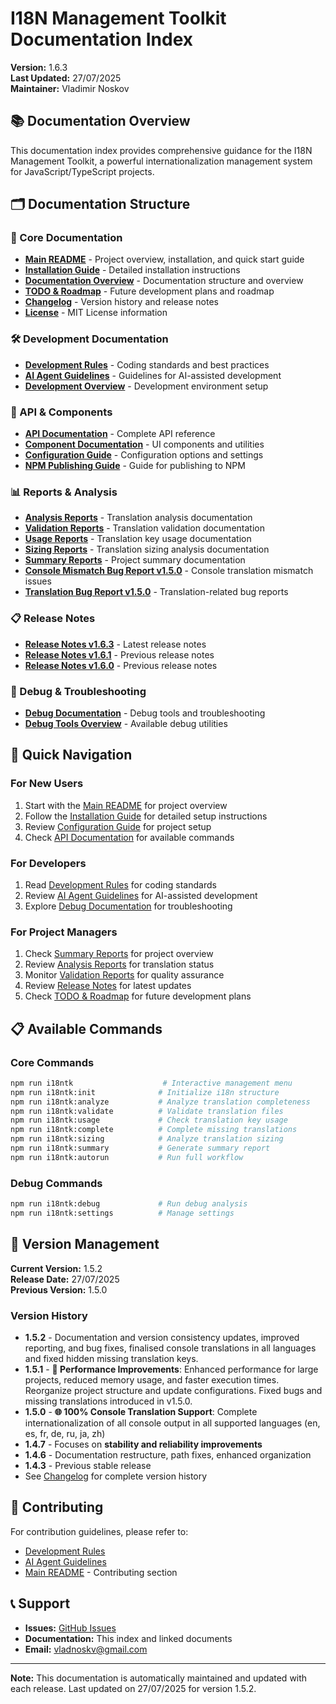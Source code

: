 # I18N Management Toolkit Documentation Index

**Version:** 1.6.3  
**Last Updated:** 27/07/2025  
**Maintainer:** Vladimir Noskov  

## 📚 Documentation Overview

This documentation index provides comprehensive guidance for the I18N Management Toolkit, a powerful internationalization management system for JavaScript/TypeScript projects.

## 🗂️ Documentation Structure

### 📖 Core Documentation
- **[Main README](../README.md)** - Project overview, installation, and quick start guide
- **[Installation Guide](./INSTALLATION.md)** - Detailed installation instructions
- **[Documentation Overview](./README.md)** - Documentation structure and overview
- **[TODO & Roadmap](./TODO_ROADMAP.md)** - Future development plans and roadmap
- **[Changelog](../CHANGELOG.md)** - Version history and release notes
- **[License](../LICENSE)** - MIT License information

### 🛠️ Development Documentation
- **[Development Rules](./development/DEVELOPMENT_RULES.md)** - Coding standards and best practices
- **[AI Agent Guidelines](./development/AGENTS.md)** - Guidelines for AI-assisted development
- **[Development Overview](./development/DEV_README.md)** - Development environment setup

### 🔧 API & Components
- **[API Documentation](./api/API_REFERENCE.md)** - Complete API reference
- **[Component Documentation](./api/COMPONENTS.md)** - UI components and utilities
- **[Configuration Guide](./api/CONFIGURATION.md)** - Configuration options and settings
- **[NPM Publishing Guide](./api/NPM_PUBLISHING_GUIDE.md)** - Guide for publishing to NPM

### 📊 Reports & Analysis
- **[Analysis Reports](./reports/ANALYSIS_README.md)** - Translation analysis documentation
- **[Validation Reports](./reports/VALIDATION_README.md)** - Translation validation documentation
- **[Usage Reports](./reports/USAGE_README.md)** - Translation key usage documentation
- **[Sizing Reports](./reports/SIZING_README.md)** - Translation sizing analysis documentation
- **[Summary Reports](./reports/SUMMARY_README.md)** - Project summary documentation
- **[Console Mismatch Bug Report v1.5.0](./reports/CONSOLE_MISMATCH_BUG_REPORT_v1.5.0.md)** - Console translation mismatch issues
- **[Translation Bug Report v1.5.0](./reports/TRANSLATION_BUG_REPORT_v1.5.0.md)** - Translation-related bug reports

### 📋 Release Notes
- **[Release Notes v1.6.3](./release-notes/RELEASE_NOTES_v1.6.3.md)** - Latest release notes
- **[Release Notes v1.6.1](./release-notes/RELEASE_NOTES_v1.6.1.md)** - Previous release notes
- **[Release Notes v1.6.0](./release-notes/RELEASE_NOTES_v1.6.0.md)** - Previous release notes

### 🐛 Debug & Troubleshooting
- **[Debug Documentation](./debug/DEBUG_README.md)** - Debug tools and troubleshooting
- **[Debug Tools Overview](./debug/DEBUG_TOOLS.md)** - Available debug utilities

## 🚀 Quick Navigation

### For New Users
1. Start with the [Main README](../README.md) for project overview
2. Follow the [Installation Guide](./INSTALLATION.md) for detailed setup instructions
3. Review [Configuration Guide](./api/CONFIGURATION.md) for project setup
4. Check [API Documentation](./api/API_REFERENCE.md) for available commands

### For Developers
1. Read [Development Rules](./development/DEVELOPMENT_RULES.md) for coding standards
2. Review [AI Agent Guidelines](./development/AGENTS.md) for AI-assisted development
3. Explore [Debug Documentation](./debug/DEBUG_README.md) for troubleshooting

### For Project Managers
1. Check [Summary Reports](./reports/SUMMARY_README.md) for project overview
2. Review [Analysis Reports](./reports/ANALYSIS_README.md) for translation status
3. Monitor [Validation Reports](./reports/VALIDATION_README.md) for quality assurance
4. Review [Release Notes](./release-notes/RELEASE_NOTES_v1.6.3.md) for latest updates
5. Check [TODO & Roadmap](./TODO_ROADMAP.md) for future development plans

## 📋 Available Commands

### Core Commands
```bash
npm run i18ntk                    # Interactive management menu
npm run i18ntk:init              # Initialize i18n structure
npm run i18ntk:analyze           # Analyze translation completeness
npm run i18ntk:validate          # Validate translation files
npm run i18ntk:usage             # Check translation key usage
npm run i18ntk:complete          # Complete missing translations
npm run i18ntk:sizing            # Analyze translation sizing
npm run i18ntk:summary           # Generate summary report
npm run i18ntk:autorun           # Run full workflow
```

### Debug Commands
```bash
npm run i18ntk:debug             # Run debug analysis
npm run i18ntk:settings          # Manage settings
```

## 🔄 Version Management

**Current Version:** 1.5.2  
**Release Date:** 27/07/2025  
**Previous Version:** 1.5.0 

### Version History
- **1.5.2** - Documentation and version consistency updates, improved reporting, and bug fixes, finalised console translations in all languages and fixed hidden missing translation keys.
- **1.5.1** - **🚀 Performance Improvements**: Enhanced performance for large projects, reduced memory usage, and faster execution times. Reorganize project structure and update configurations. Fixed bugs and missing translations introduced in v1.5.0.
- **1.5.0** - **🌐 100% Console Translation Support**: Complete internationalization of all console output in all supported languages (en, es, fr, de, ru, ja, zh)
- **1.4.7** - Focuses on **stability and reliability improvements**
- **1.4.6** - Documentation restructure, path fixes, enhanced organization
- **1.4.3** - Previous stable release
- See [Changelog](../CHANGELOG.md) for complete version history

## 🤝 Contributing

For contribution guidelines, please refer to:
- [Development Rules](./development/DEVELOPMENT_RULES.md)
- [AI Agent Guidelines](./development/AGENTS.md)
- [Main README](../README.md) - Contributing section

## 📞 Support

- **Issues:** [GitHub Issues](https://github.com/vladnoskv/i18n-management-toolkit/issues)
- **Documentation:** This index and linked documents
- **Email:** vladnoskv@gmail.com

---

**Note:** This documentation is automatically maintained and updated with each release. Last updated on 27/07/2025 for version 1.5.2.